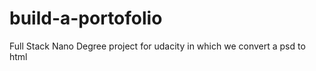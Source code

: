 # build-a-portofolio
Full Stack Nano Degree project for udacity  in which we convert a psd to html 
